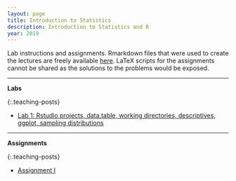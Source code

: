 ```yaml
---
layout: page
title: Introduction to Statistics
description: Introduction to Statistics and R
year: 2019
---
```


Lab instructions and assignments. Rmarkdown files that were used to create the lectures are freely available [here](https://github.com/baruuum/intro_to_stats_2019). LaTeX scripts for the assignments cannot be shared as the solutions to the problems would be exposed.

<hr>

**Labs**

{:.teaching-posts}
- [Lab 1: Rstudio projects, data.table, working directories, descriptives, ggplot, sampling distributions](https://htmlpreview.github.com/?https://github.com/baruuum/intro_to_stats_2019/blob/master/lab1/lab1.html)

<hr>

**Assignments**

{:.teaching-posts}
- [Assignment I](https://github.com/baruuum/intro_to_stats_2019/blob/master/assignments/assignment1/assignment1.pdf)